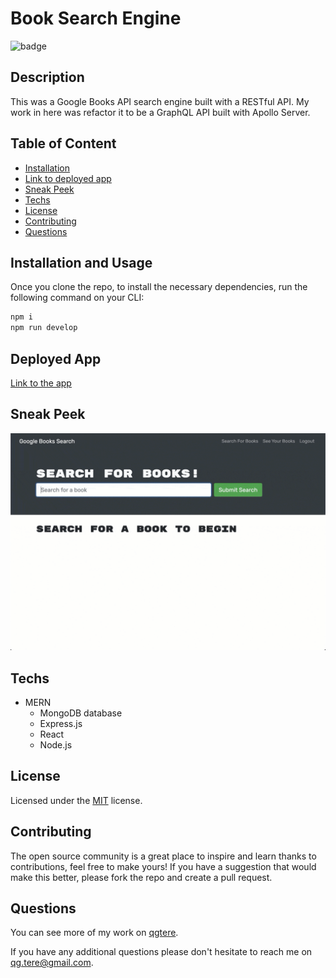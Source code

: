 # Book Search Engine
![badge](https://img.shields.io/badge/License-MIT-yellow)

## Description
This was a Google Books API search engine built with a RESTful API. My work in here was refactor it to be a GraphQL API built with Apollo Server.

## Table of Content
* [Installation](#installation-and-usage)
* [Link to deployed app](#deployed-app)
* [Sneak Peek](#sneak-peek)
* [Techs](#techs)
* [License](#license)
* [Contributing](#contributing)
* [Questions](#questions)

## Installation and Usage

  Once you clone the repo, to install the necessary dependencies, run the following command on your CLI:
```bash
npm i
npm run develop
```

## Deployed App
[Link to the app](https://)

## Sneak Peek
![Application Preview](./assets/21-mern-homework-demo-01.gif)

## Techs
* MERN
	- MongoDB database
	- Express.js
	- React
	- Node.js

## License
 Licensed under the [MIT](https://opensource.org/licenses/MIT)
 license.

## Contributing 
 The open source community is a great place to inspire and learn thanks to contributions, feel free to make yours!
    If you have a suggestion that would make this better, please fork the repo and create a pull request.

## Questions
  You can see more of my work on [qgtere](https://github.com/qgtere).

  If you have any additional questions please don't hesitate to reach me on qg.tere@gmail.com. 